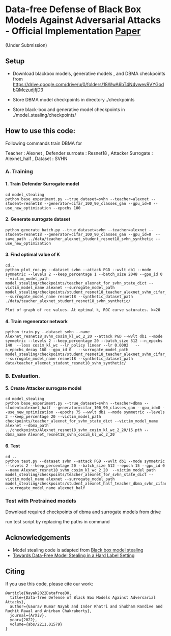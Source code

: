 
#  Data-free Defense of Black Box Models Against Adversarial Attacks - Official Implementation [Paper](https://arxiv.org/abs/2211.01579)

(Under Submission)

## Setup
- Download blackbox models, generative models , and DBMA checkpoints from https://drive.google.com/drive/u/0/folders/18WwA6bT4N4vwevRVYGodbQMezudjfjD3

- Store DBMA model checkpoints in directory ./checkpoints

- Store  black-box and generative model checkpoints in ./model_stealing/checkpoints/


## How to use this code:
Following commands train DBMA for 

Teacher : Alexnet ,  Defender surroate :  Resnet18 
 , Attacker Surrogate : Alexnet_half
 , Dataset : SVHN

### A. Training

#### 1. Train Defender Surrogate model

``` 
cd model_stealing
python base_experiment.py --true_dataset=svhn --teacher=alexnet --student=resnet18 --generator=cifar_100_90_classes_gan --gpu_id=0 --use_new_optimization --epochs 100 

```

#### 2. Generate surrogate dataset

```
python generate_batch.py --true_dataset=svhn --teacher=alexnet --student=resnet18 --generator=cifar_100_90_classes_gan --gpu_id=0  --save_path ../data/teacher_alexnet_student_resnet18_svhn_synthetic --use_new_optimization

```

#### 3. Find optimal value of K
```
cd..
python plot_roc.py --dataset svhn --attack PGD --wvlt db1 --mode symmetric --levels 2 --keep_percentage 1 --batch_size 2048 --gpu_id 0   --victim_model_path model_stealing/checkpoints/teacher_alexnet_for_svhn_state_dict --victim_model_name alexnet --surrogate_model_path model_stealing/checkpoints/student_resnet18_teacher_alexnet_svhn_cifar_100_90_classes_gan_adam_75_state_dict --surrogate_model_name resnet18 --synthetic_dataset_path ./data/teacher_alexnet_student_resnet18_svhn_synthetic/
```

    Plot of graph of roc values. At optimal k, ROC curve saturates. k=20


#### 4. Train regenerator network
 
```
python train.py --dataset svhn --name Alexnet_resnet18_svhn_cosim_kl_wc_2_20 --attack PGD --wvlt db1 --mode symmetric --levels 2 --keep_percentage 20 --batch_size 512 --n_epochs 140  --loss cosim_kl_wc --lr_policy linear --lr 0.0002   --n_epochs_decay 160 --gpu_id 0   --surrogate_model_path  model_stealing/checkpoints/student_resnet18_teacher_alexnet_svhn_cifar_100_90_classes_gan_adam_75_state_dict --surrogate_model_name resnet18 --synthetic_dataset_path data/teacher_alexnet_student_resnet18_svhn_synthetic/ 
```

### B. Evaluation.

#### 5. Create Attacker surrogate model
```
cd model_stealing
python base_experiment.py --true_dataset=svhn --teacher=dbma --student=alexnet_half --generator=cifar_100_90_classes_gan --gpu_id=0 --use_new_optimization --epochs 75 --wvlt db1 --mode symmetric --levels 2 --keep_percentage 20 --victim_model_path checkpoints/teacher_alexnet_for_svhn_state_dict --victim_model_name alexnet --dbma_path  ../checkpoints/Alexnet_resnet18_svhn_cosim_kl_wc_2_20/15.pth --dbma_name Alexnet_resnet18_svhn_cosim_kl_wc_2_20
```

#### 6. Test 
```
cd ..
python test.py --dataset svhn --attack PGD --wvlt db1 --mode symmetric --levels 2 --keep_percentage 20 --batch_size 512 --epoch 15 --gpu_id 0 --name Alexnet_resnet18_svhn_cosim_kl_wc_2_20  --victim_model_path model_stealing/checkpoints/teacher_alexnet_for_svhn_state_dict --victim_model_name alexnet --surrogate_model_path model_stealing/checkpoints/student_alexnet_half_teacher_dbma_svhn_cifar_100_90_classes_gan_Alexnet_resnet18_svhn_cosim_kl_wc_2_20_adam_100_state_dict --surrogate_model_name alexnet_half

```

### Test with Pretrained models
Download required checkpoints of dbma and surrogate models from
[drive](https://drive.google.com/drive/u/0/folders/18WwA6bT4N4vwevRVYGodbQMezudjfjD3)

run test script by replacing the paths in command


## Acknowledgements

 - Model stealing code is adapted from  [Black box model stealing](https://github.com/antoniobarbalau/black-box-ripper)
 - [Towards Data-Free Model Stealing in a Hard Label Setting](https://github.com/val-iisc/Hard-Label-Model-Stealing)

## Citing
If you use this code, please cite our work:

```
@article{Nayak2022DatafreeDO,
  title={Data-free Defense of Black Box Models Against Adversarial Attacks},
  author={Gaurav Kumar Nayak and Inder Khatri and Shubham Randive and Ruchit Rawal and Anirban Chakraborty},
  journal={ArXiv},
  year={2022},
  volume={abs/2211.01579}
}
```
